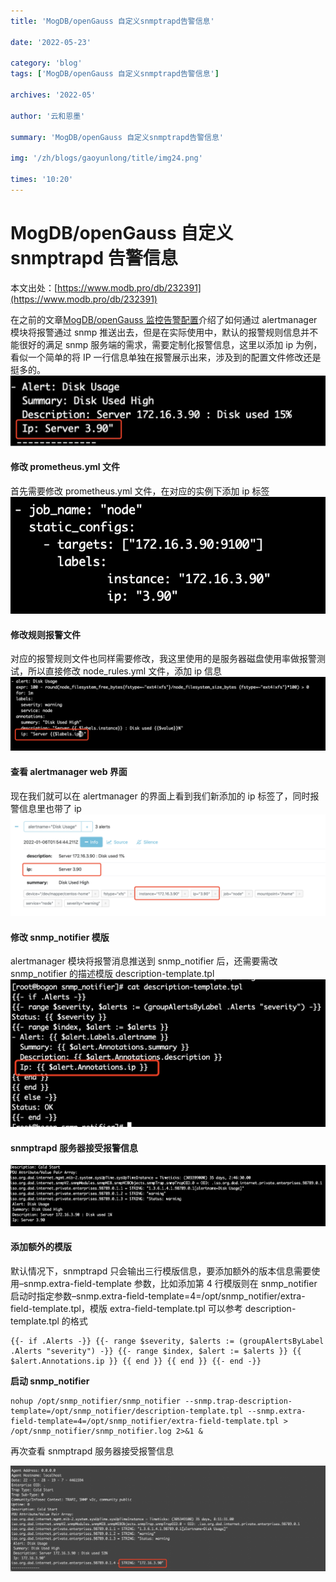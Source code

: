 ```yaml
---
title: 'MogDB/openGauss 自定义snmptrapd告警信息'

date: '2022-05-23'

category: 'blog'
tags: ['MogDB/openGauss 自定义snmptrapd告警信息']

archives: '2022-05'

author: '云和恩墨'

summary: 'MogDB/openGauss 自定义snmptrapd告警信息'

img: '/zh/blogs/gaoyunlong/title/img24.png'

times: '10:20'
---
```


# MogDB/openGauss 自定义 snmptrapd 告警信息

本文出处：[https://www.modb.pro/db/232391](https://www.modb.pro/db/232391)

在之前的文章[MogDB/openGauss 监控告警配置](https://www.modb.pro/db/190643)介绍了如何通过 alertmanager 模块将报警通过 snmp 推送出去，但是在实际使用中，默认的报警规则信息并不能很好的满足 snmp 服务端的需求，需要定制化报警信息，这里以添加 ip 为例，看似一个简单的将 IP 一行信息单独在报警展示出来，涉及到的配置文件修改还是挺多的。
<img src='./figures/20220106-03097507-8fce-424c-8c74-969e1fb06f16.png'>

#### 修改 prometheus.yml 文件

首先需要修改 prometheus.yml 文件，在对应的实例下添加 ip 标签
<img src='./figures/20220106-36068d2a-eccf-45ff-89df-c994c6331802.png'>

#### 修改规则报警文件

对应的报警规则文件也同样需要修改，我这里使用的是服务器磁盘使用率做报警测试，所以直接修改 node_rules.yml 文件，添加 ip 信息
<img src='./figures/20220106-a00fdef7-cefb-4775-bd75-f6bfb0952b8d.png'>

#### 查看 alertmanager web 界面

现在我们就可以在 alertmanager 的界面上看到我们新添加的 ip 标签了，同时报警信息里也带了 ip
<img src='./figures/20220106-fec3c37b-f253-4aa9-a986-96012785126a.png'>

#### 修改 snmp_notifier 模版

alertmanager 模块将报警消息推送到 snmp_notifier 后，还需要需改 snmp_notifier 的描述模版 description-template.tpl
<img src='./figures/20220106-e39ed7ff-add2-4ef5-9b4a-45edddfe74ff.png'>

#### snmptrapd 服务器接受报警信息

<img src='./figures/20220106-02524930-39ff-4c6d-898e-4070ab278009.png'>

#### 添加额外的模版

默认情况下，snmptrapd 只会输出三行模版信息，要添加额外的版本信息需要使用–snmp.extra-field-template 参数，比如添加第 4 行模版则在 snmp_notifier 启动时指定参数–snmp.extra-field-template=4=/opt/snmp_notifier/extra-field-template.tpl，模版 extra-field-template.tpl 可以参考 description-template.tpl 的格式

```
{{- if .Alerts -}} {{- range $severity, $alerts := (groupAlertsByLabel .Alerts "severity") -}} {{- range $index, $alert := $alerts }} {{ $alert.Annotations.ip }} {{ end }} {{ end }} {{- end -}}
```

**启动 snmp_notifier**

```
nohup /opt/snmp_notifier/snmp_notifier --snmp.trap-description-template=/opt/snmp_notifier/description-template.tpl --snmp.extra-field-template=4=/opt/snmp_notifier/extra-field-template.tpl > /opt/snmp_notifier/snmp_notifier.log 2>&1 &

```

再次查看 snmptrapd 服务器接受报警信息

<img src='./figures/20220106-a510566b-e8dc-4b21-b5df-974e4bac5cd4.png'>
